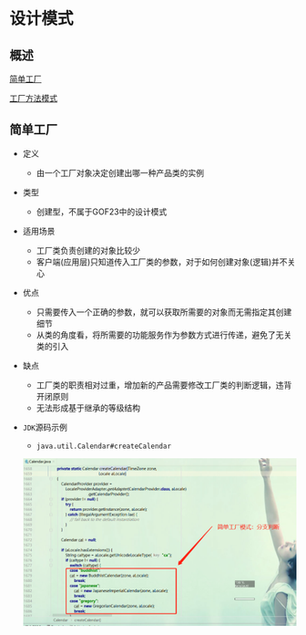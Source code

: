 



# 设计模式

## 概述

<a href="#single-factory">简单工厂</a>

<a href="#dependency-inversion">工厂方法模式</a>





## <a name="single-factory">简单工厂</a>

* 定义
  
  * 由一个工厂对象决定创建出哪一种产品类的实例
  
* 类型
  
  * 创建型，不属于GOF23中的设计模式
  
* 适用场景
  * 工厂类负责创建的对象比较少
  * 客户端(应用层)只知道传入工厂类的参数，对于如何创建对象(逻辑)并不关心

* 优点
  * 只需要传入一个正确的参数，就可以获取所需要的对象而无需指定其创建细节
  * 从类的角度看，将所需要的功能服务作为参数方式进行传递，避免了无关类的引入
  
* 缺点
  * 工厂类的职责相对过重，增加新的产品需要修改工厂类的判断逻辑，违背开闭原则
  * 无法形成基于继承的等级结构

* `JDK`源码示例

  * `java.util.Calendar#createCalendar` 

  ![jdk-calender-example](<https://raw.githubusercontent.com/jinminer/docs/master/design-patterns/design-pattern-best/simple-factory/calendar-example-1.png>)











